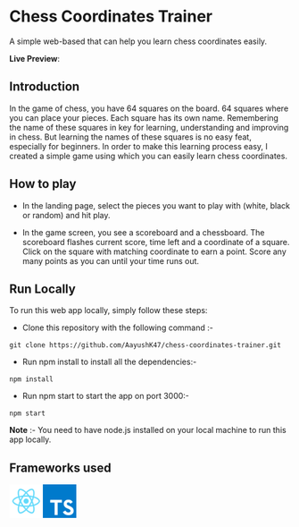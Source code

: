 # Chess Coordinates Trainer

A simple web-based that can help you learn chess coordinates easily.

**Live Preview**:
## Introduction

In the game of chess, you have 64 squares on the board. 64 squares where you can place your pieces. Each square has its own name. Remembering the name of these squares in key for learning, understanding and improving in chess. But learning the names of these squares is no easy feat, especially for beginners. In order to make this learning process easy, I created a simple game using which you can easily learn chess coordinates.

## How to play

- In the landing page, select the pieces you want to play with (white, black or random) and hit play.

- In the game screen, you see a scoreboard and a chessboard. The scoreboard flashes current score, time left and a coordinate of a square. Click on the square with matching coordinate to earn a point. Score any many points as you can until your time runs out.

## Run Locally

To run this web app locally, simply follow these steps:

- Clone this repository with the following command :-

```
git clone https://github.com/AayushK47/chess-coordinates-trainer.git
```

- Run npm install to install all the dependencies:-

```
npm install
```

- Run npm start to start the app on port 3000:-

```
npm start
```

**Note** :- You need to have node.js installed on your local machine to run this app locally.

## Frameworks used

[<img align="left" alt="React" width="60px" src="https://raw.githubusercontent.com/github/explore/80688e429a7d4ef2fca1e82350fe8e3517d3494d/topics/react/react.png" />](#)
[<img align="left" alt="React" width="60px" src="https://raw.githubusercontent.com/github/explore/80688e429a7d4ef2fca1e82350fe8e3517d3494d/topics/typescript/typescript.png" />](#)

<br />
<br />

